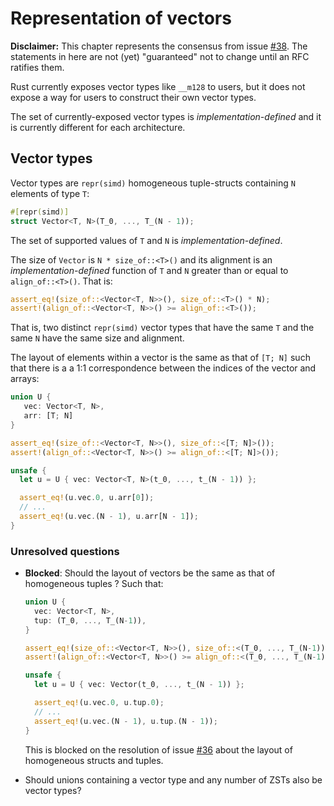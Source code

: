 # Representation of vectors

**Disclaimer:** This chapter represents the consensus from issue
[#38]. The statements in here are not (yet) "guaranteed"
not to change until an RFC ratifies them.

[#38]: https://github.com/rust-rfcs/unsafe-code-guidelines/issues/38

Rust currently exposes vector types like `__m128` to users, but it does not
expose a way for users to construct their own vector types.

The set of currently-exposed vector types is _implementation-defined_ and it is
currently different for each architecture.

## Vector types

Vector types are `repr(simd)` homogeneous tuple-structs containing `N` elements of type `T`:

```rust
#[repr(simd)]
struct Vector<T, N>(T_0, ..., T_(N - 1));
```

The set of supported values of `T` and `N` is _implementation-defined_.

The size of `Vector` is `N * size_of::<T>()` and its alignment is an
_implementation-defined_ function of `T` and `N` greater than or equal to
`align_of::<T>()`. That is:

```rust
assert_eq!(size_of::<Vector<T, N>>(), size_of::<T>() * N);
assert!(align_of::<Vector<T, N>>() >= align_of::<T>());
```

That is, two distinct `repr(simd)` vector types that have the same `T` and the
same `N` have the same size and alignment.

The layout of elements within a vector is the same as that of `[T; N]` such that
there is a a 1:1 correspondence between the indices of the vector and arrays:

```rust
union U {
   vec: Vector<T, N>,
   arr: [T; N]
}

assert_eq!(size_of::<Vector<T, N>>(), size_of::<[T; N]>());
assert!(align_of::<Vector<T, N>>() >= align_of::<[T; N]>());

unsafe {
  let u = U { vec: Vector<T, N>(t_0, ..., t_(N - 1)) };

  assert_eq!(u.vec.0, u.arr[0]);
  // ... 
  assert_eq!(u.vec.(N - 1), u.arr[N - 1]);
}
```

### Unresolved questions

* **Blocked**: Should the layout of vectors be the same as that of homogeneous
  tuples ? Such that:

  ```rust
  union U {
    vec: Vector<T, N>,
    tup: (T_0, ..., T_(N-1)),
  }

  assert_eq!(size_of::<Vector<T, N>>(), size_of::<(T_0, ..., T_(N-1))>());
  assert!(align_of::<Vector<T, N>>() >= align_of::<(T_0, ..., T_(N-1))>());

  unsafe {
    let u = U { vec: Vector(t_0, ..., t_(N - 1)) };

    assert_eq!(u.vec.0, u.tup.0);
    // ... 
    assert_eq!(u.vec.(N - 1), u.tup.(N - 1));
  }
  ```
  
  This is blocked on the resolution of issue [#36] about the layout of
  homogeneous structs and tuples.
  
  [#36]: https://github.com/rust-rfcs/unsafe-code-guidelines/issues/36
  
  
* Should unions containing a vector type and any number of ZSTs also be vector
  types?
